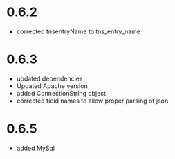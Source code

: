 # 0.6.2
- corrected tnsentryName to tns_entry_name

# 0.6.3 
- updated dependencies
- Updated Apache version
- added ConnectionString object
- corrected field names to allow proper parsing of json

# 0.6.5
- added MySql